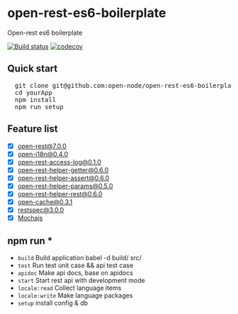 # open-rest-es6-boilerplate
Open-rest es6 boilerplate

[![Build status](https://api.travis-ci.org/open-node/open-rest-es6-boilerplate.svg?branch=master)](https://travis-ci.org/open-node/open-rest-es6-boilerplate)
[![codecov](https://codecov.io/gh/open-node/open-rest-es6-boilerplate/branch/master/graph/badge.svg)](https://codecov.io/gh/open-node/open-rest-es6-boilerplate)

## Quick start
<pre>
  git clone git@github.com:open-node/open-rest-es6-boilerplate.git yourApp
  cd yourApp
  npm install
  npm run setup
</pre>

## Feature list
- [x] [open-rest@7.0.0](https://github.com/open-node/open-rest)
- [x] [open-i18n@0.4.0](https://github.com/open-node/open-i18n)
- [x] [open-rest-access-log@0.1.0](https://github.com/open-node/open-rest-access-log)
- [x] [open-rest-helper-getter@0.6.0](https://github.com/open-node/open-rest-helper-getter)
- [x] [open-rest-helper-assert@0.6.0](https://github.com/open-node/open-rest-helper-assert)
- [x] [open-rest-helper-params@0.5.0](https://github.com/open-node/open-rest-helper-params)
- [x] [open-rest-helper-rest@0.6.0](https://github.com/open-node/open-rest-helper-rest)
- [x] [open-cache@0.3.1](https://github.com/open-node/open-cache)
- [x] [restspec@3.0.0](https://github.com/open-node/restspec)
- [x] [Mochajs](https://mochajs.org/)

## npm run *
  * `build` Build application babel -d build/ src/
  * `test` Run test unit case && api test case
  * `apidoc` Make api docs, base on apidocs
  * `start` Start rest api with development mode
  * `locale:read` Collect language items
  * `locale:write` Make language packages
  * `setup` install config & db
